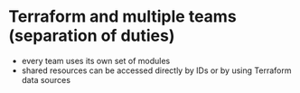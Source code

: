 # Terraform and multiple teams (separation of duties)

* every team uses its own set of modules
* shared resources can be accessed directly by IDs or by using Terraform data sources

